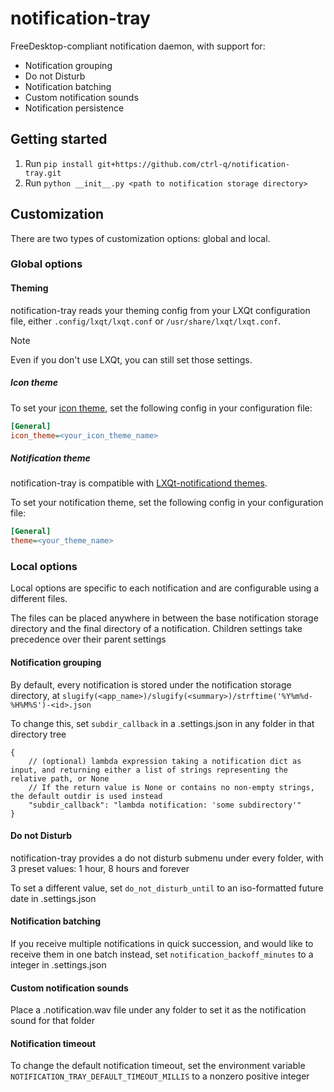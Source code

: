 # notification-tray

FreeDesktop-compliant notification daemon, with support for:
- Notification grouping
- Do not Disturb
- Notification batching
- Custom notification sounds
- Notification persistence

## Getting started

1. Run `pip install git+https://github.com/ctrl-q/notification-tray.git`
1. Run `python __init__.py <path to notification storage directory>`


## Customization

There are two types of customization options: global and local.

### Global options

#### Theming

notification-tray reads your theming config from your LXQt configuration file, either `.config/lxqt/lxqt.conf` or `/usr/share/lxqt/lxqt.conf`.

> [!NOTE]

Even if you don't use LXQt, you can still set those settings.

##### Icon theme

To set your [icon theme](https://specifications.freedesktop.org/icon-theme-spec), set the following config in your configuration file:

```ini
[General]
icon_theme=<your_icon_theme_name>
```

##### Notification theme

notification-tray is compatible with [LXQt-notificationd themes](https://github.com/lxqt/lxqt/wiki/Creating-LXQt-Themes#the-lxqt-notification-daemon-pathlxqt-notificationd).

To set your notification theme, set the following config in your configuration file:

```ini
[General]
theme=<your_theme_name>
```

### Local options

Local options are specific to each notification and are configurable using a different files.

The files can be placed anywhere in between the base notification storage directory and the final directory of a notification. Children settings take precedence over their parent settings

#### Notification grouping

By default, every notification is stored under the notification storage directory, at `slugify(<app_name>)/slugify(<summary>)/strftime('%Y%m%d-%H%M%S')-<id>.json`

To change this, set `subdir_callback` in a .settings.json in any folder in that directory tree

```json5
{
    // (optional) lambda expression taking a notification dict as input, and returning either a list of strings representing the relative path, or None
    // If the return value is None or contains no non-empty strings, the default outdir is used instead
    "subdir_callback": "lambda notification: 'some subdirectory'"
}
```

#### Do not Disturb

notification-tray provides a do not disturb submenu under every folder, with 3 preset values: 1 hour, 8 hours and forever

To set a different value, set `do_not_disturb_until` to an iso-formatted future date in .settings.json

#### Notification batching

If you receive multiple notifications in quick succession, and would like to receive them in one batch instead, set `notification_backoff_minutes` to a integer in .settings.json

#### Custom notification sounds

Place a .notification.wav file under any folder to set it as the notification sound for that folder

#### Notification timeout

To change the default notification timeout, set the environment variable `NOTIFICATION_TRAY_DEFAULT_TIMEOUT_MILLIS` to a nonzero positive integer

